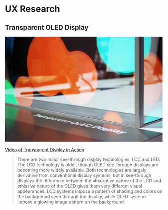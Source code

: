 # UX Research

## Transparent OLED Display

<kbd>
   <img src="images/TransparentOLED.jpg">
 </kbd>

[Video of Transparent Display in Action](https://www.youtube.com/watch?time_continue=111&v=_lT-YdomsIE&feature=emb_logo)

> There are two major see-through display technologies, LCD and LED. The LCD technology is older, though OLED see-through displays are becoming more widely available. Both technologies are largely derivative from conventional display systems, but in see-through displays the difference between the absorptive nature of the LCD and emissive nature of the OLED gives them very different visual appearances. LCD systems impose a pattern of shading and colors on the background seen through the display, while OLED systems impose a glowing image pattern on the background.
